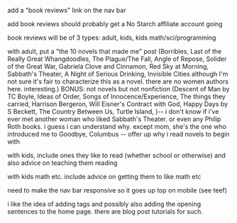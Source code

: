 add a "book reviews" link on the nav bar

add book reviews
should probably get a No Starch affiliate account going

book reviews will be of 3 types: adult, kids, kids math/sci/programming

with adult, put a "the 10 novels that made me" post (Borribles, Last of the Really Great Whangdoodles, The Plague/The Fall, Angle of Repose, Solider of the Great War, Gabriela Clove and Cinnamon, Red Sky at Morning, Sabbath's Theater, A Night of Serious Drinking, Invisible Cities although I'm not sure it's fair to characterize this as a novel. there are no women authors here. interesting.) BONUS: not novels but not nonfiction (Descent of Man by TC Boyle, Ideas of Order, Songs of Innocence/Experience, The things they carried, Harrison Bergeron, Will Eisner's Contract with God, Happy Days by S Beckett, The Country Between Us, Turtle Island, )-- i don't know if i've ever met another woman who liked Sabbath's Theater. or even any Philip Roth books. i guess i can understand why. except mom, she's the one who introduced me to Goodbye, Columbus -- offer up why i read novels to begin with

with kids, include ones they like to read (whether school or otherwise) and also advice on teaching them reading

with kids math etc. include advice on getting them to like math etc

need to make the nav bar responsive so it goes up top on mobile (see teef)

i like the idea of adding tags and possibly also adding the opening sentences to the home page. there are blog post tutorials for such.


